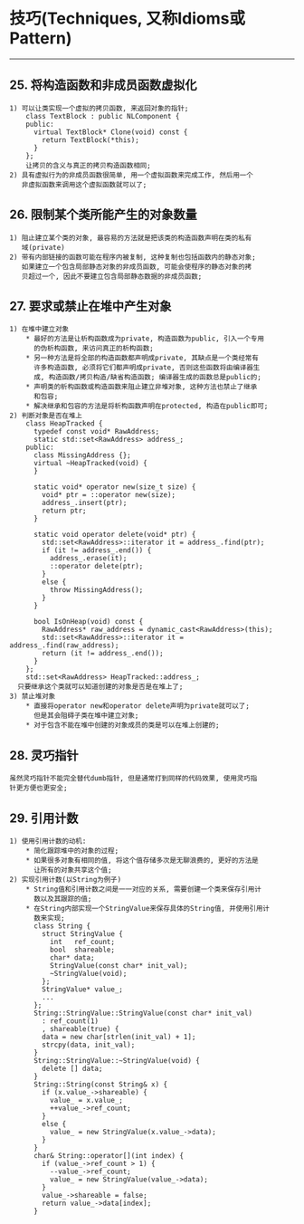 # **技巧(Techniques, 又称Idioms或Pattern)**
***



## **25. 将构造函数和非成员函数虚拟化**
    1) 可以让类实现一个虚拟的拷贝函数, 来返回对象的指针;
        class TextBlock : public NLComponent {
        public:
          virtual TextBlock* Clone(void) const {
            return TextBlock(*this);
          }
        };
        让拷贝的含义与真正的拷贝构造函数相同;
    2) 具有虚拟行为的非成员函数很简单, 用一个虚拟函数来完成工作, 然后用一个
       非虚拟函数来调用这个虚拟函数就可以了;



## **26. 限制某个类所能产生的对象数量**
    1) 阻止建立某个类的对象, 最容易的方法就是把该类的构造函数声明在类的私有
       域(private)
    2) 带有内部链接的函数可能在程序内被复制, 这种复制也包括函数内的静态对象;
       如果建立一个包含局部静态对象的非成员函数, 可能会使程序的静态对象的拷
       贝超过一个, 因此不要建立包含局部静态数据的非成员函数;


## **27. 要求或禁止在堆中产生对象**
    1) 在堆中建立对象
        * 最好的方法是让析构函数成为private, 构造函数为public, 引入一个专用
          的伪析构函数, 来访问真正的析构函数;
        * 另一种方法是将全部的构造函数都声明成private, 其缺点是一个类经常有
          许多构造函数, 必须将它们都声明成private, 否则这些函数将由编译器生
          成, 构造函数/拷贝构造/缺省构造函数; 编译器生成的函数总是public的;
        * 声明类的析构函数或构造函数来阻止建立非堆对象, 这种方法也禁止了继承
          和包容;
        * 解决继承和包容的方法是将析构函数声明在protected, 构造在public即可;
    2) 判断对象是否在堆上
        class HeapTracked {
          typedef const void* RawAddress;
          static std::set<RawAddress> address_;
        public:
          class MissingAddress {};
          virtual ~HeapTracked(void) {
          }

          static void* operator new(size_t size) {
            void* ptr = ::operator new(size);
            address_.insert(ptr);
            return ptr;
          }

          static void operator delete(void* ptr) {
            std::set<RawAddress>::iterator it = address_.find(ptr);
            if (it != address_.end()) {
              address_.erase(it);
              ::operator delete(ptr);
            }
            else {
              throw MissingAddress();
            }
          }

          bool IsOnHeap(void) const {
            RawAddress* raw_address = dynamic_cast<RawAddress>(this);
            std::set<RawAddress>::iterator it = address_.find(raw_address);
            return (it != address_.end());
          }
        };
        std::set<RawAddress> HeapTracked::address_;
      只要继承这个类就可以知道创建的对象是否是在堆上了;
    3) 禁止堆对象
        * 直接将operator new和operator delete声明为private就可以了;
          但是其会阻碍子类在堆中建立对象;
        * 对于包含不能在堆中创建的对象成员的类是可以在堆上创建的;


## **28. 灵巧指针**
    虽然灵巧指针不能完全替代dumb指针, 但是通常打到同样的代码效果, 使用灵巧指
    针更方便也更安全;


## **29. 引用计数**
    1) 使用引用计数的动机:
        * 简化跟踪堆中的对象的过程;
        * 如果很多对象有相同的值, 将这个值存储多次是无聊浪费的, 更好的方法是
          让所有的对象共享这个值;
    2) 实现引用计数(以String为例子)
        * String值和引用计数之间是一一对应的关系, 需要创建一个类来保存引用计
          数以及其跟踪的值;
        * 在String内部实现一个StringValue来保存具体的String值, 并使用引用计
          数来实现;
          class String {
            struct StringValue {
              int   ref_count;
              bool  shareable;
              char* data;
              StringValue(const char* init_val);
              ~StringValue(void);
            };
            StringValue* value_;
            ...
          };
          String::StringValue::StringValue(const char* init_val) 
            : ref_count(1) 
            , shareable(true) {
            data = new char[strlen(init_val) + 1];
            strcpy(data, init_val);
          }
          String::StringValue::~StringValue(void) {
            delete [] data;
          }
          String::String(const String& x) {
            if (x.value_->shareable) {
              value_ = x.value_;
              ++value_->ref_count;
            }
            else {
              value_ = new StringValue(x.value_->data);
            }
          }
          char& String::operator[](int index) {
            if (value_->ref_count > 1) {
              --value_->ref_count;
              value_ = new StringValue(value_->data);
            }
            value_->shareable = false;
            return value_->data[index];
          }
